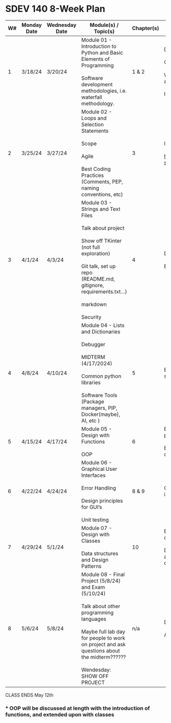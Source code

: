 # SDEV 140 8-Week Plan


| W# | Monday Date | Wednesday Date | Module(s) / Topic(s)                                                                                                                                                                                                                              | Chapter(s) | Major Course Learning Objectives                                                                                                                                                                                                                                                                                                             | 
|----|-------------|----------------|---------------------------------------------------------------------------------------------------------------------------------------------------------------------------------------------------------------------------------------------------|------------|----------------------------------------------------------------------------------------------------------------------------------------------------------------------------------------------------------------------------------------------------------------------------------------------------------------------------------------------| 
| 1  | 3/18/24     | 3/20/24        | Module 01 - Introduction to Python and Basic Elements of Programming <br></br> Software development methodologies, i.e. waterfall methodology.                                                                                                    | 1 & 2      | Distinguish between systems software and application software. <br></br> Compare and utilize compilers, interpreters, and code generators. <br></br>  Write, perform use-case testing, debug, and document programs in an integrated development environment.   <br></br> Identify variables, constants, and data types used in programming. | 
| 2  | 3/25/24     | 3/27/24        | Module 02 - Loops and Selection Statements <br></br> Scope <br></br> Agile <br></br> Best Coding Practices (Comments, PEP, naming conventions,  etc)                                                                                              | 3          | Identify and use control structures. <br></br>  https://ivylearn.ivytech.edu/courses/1248721/pages/introductory-standards-for-acceptable-software-development                                                                                                                                                                                | 
| 3  | 4/1/24      | 4/3/24         | Module 03 - Strings and Text Files <br></br> Talk about project <br></br> Show off TKinter (not full exploration) <br></br> Git talk, set up repo (README.md, gitignore, requirements.txt…) <br></br> markdown <br></br>Security                  | 4          | Describe industry-standard software engineering tools. <br></br>  Examine basic concepts related to secure programming.                                                                                                                                                                                                                      | 
| 4  | 4/8/24      | 4/10/24        | Module 04 - Lists and Dictionaries <br></br> Debugger <br></br>  MIDTERM (4/17/2024) <br></br> Common python libraries        <br></br> Software Tools (Package managers, PIP, Docker(maybe), AI, etc )                                           | 5          | Examine the use of software repositories and collaboration tools in software development.                                                                                                                                                                                                                                                    | 
| 5  | 4/15/24     | 4/17/24        | Module 05 - Design with Functions <br></br>  OOP                                                                                                                                                                                                  | 6          | Explain abstraction, modularization, functions, and parameter passing in programming. <br></br>   Explain the fundamentals of object-oriented programming concepts.*                                                                                                                                                                         | 
| 6  | 4/22/24     | 4/24/24        | Module 06 - Graphical User Interfaces <br></br>  Error Handling <br></br>  Design principles for GUI’s  <br></br> Unit testing                                                                                                                    | 8 & 9      | Gain an understanding of the basic concepts of good user-interface design.                                                                                                                                                                                                                                                                   | 
| 7  | 4/29/24     | 5/1/24         | Module 07 - Design with Classes <br></br> Data structures and Design Patterns                                                                                                                                                                     | 10         | Explain the fundamentals of object-oriented programming concepts.* <br></br>  Develop competence in the techniques of systematic problem analysis, algorithm development, program construction, and documentation.                                                                                                                           | 
| 8  | 5/6/24      | 5/8/24         | Module 08 - Final Project (5/8/24) and Exam (5/10/24) <br></br> Talk about other programming languages <br></br> Maybe full lab day for people to work on project and ask questions about the midterm?????? <br></br> Wendesday: SHOW OFF PROJECT | n/a        | Discuss social, legal, and ethical issues in software engineering.   <br></br> Apply the phases and design concepts of software development.                                                                                                                                                                                                 |  


CLASS ENDS May 12th  

<h3>* OOP will be discussed at length with the introduction of functions, and extended upon with classes </h3>